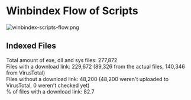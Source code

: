 # Winbindex Flow of Scripts

![winbindex-scripts-flow.png](winbindex-scripts-flow.png)

## Indexed Files

<!--FileStats-->
Total amount of exe, dll and sys files: 277,872  
Files with a download link: 229,672 (89,326 from the actual files, 140,346 from VirusTotal)  
Files without a download link: 48,200 (48,200 weren't uploaded to VirusTotal, 0 weren't checked yet)  
% of files with a download link: 82.7  
<!--/FileStats-->

